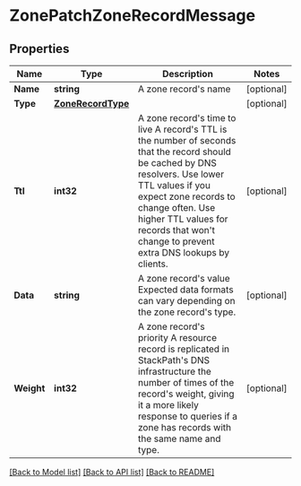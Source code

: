 # ZonePatchZoneRecordMessage

## Properties

Name | Type | Description | Notes
------------ | ------------- | ------------- | -------------
**Name** | **string** | A zone record&#39;s name | [optional] 
**Type** | [**ZoneRecordType**](zoneRecordType.md) |  | [optional] 
**Ttl** | **int32** | A zone record&#39;s time to live  A record&#39;s TTL is the number of seconds that the record should be cached by DNS resolvers. Use lower TTL values if you expect zone records to change often. Use higher TTL values for records that won&#39;t change to prevent extra DNS lookups by clients. | [optional] 
**Data** | **string** | A zone record&#39;s value  Expected data formats can vary depending on the zone record&#39;s type. | [optional] 
**Weight** | **int32** | A zone record&#39;s priority  A resource record is replicated in StackPath&#39;s DNS infrastructure the number of times of the record&#39;s weight, giving it a more likely response to queries if a zone has records with the same name and type. | [optional] 

[[Back to Model list]](../README.md#documentation-for-models) [[Back to API list]](../README.md#documentation-for-api-endpoints) [[Back to README]](../README.md)


